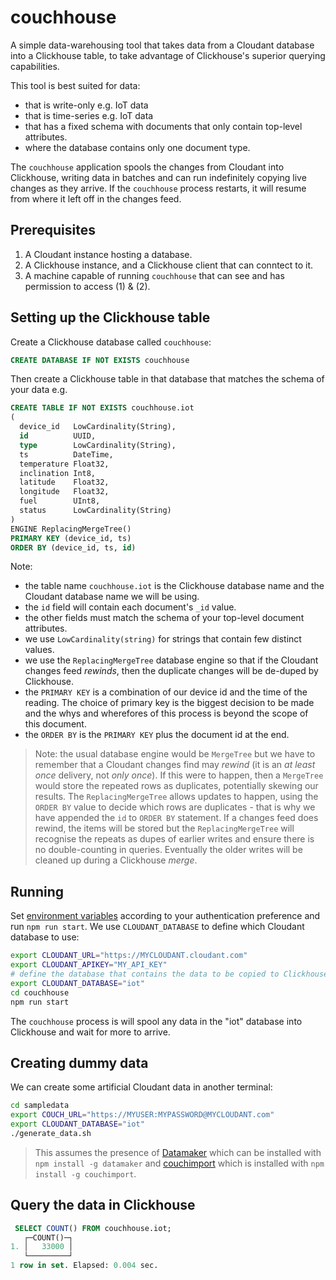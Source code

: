 # couchhouse

A simple data-warehousing tool that takes data from a Cloudant database into a Clickhouse table, to take advantage of Clickhouse's superior querying capabilities.

This tool is best suited for data:

- that is write-only e.g. IoT data
- that is time-series e.g. IoT data
- that has a fixed schema with documents that only contain top-level attributes.
- where the database contains only one document type.

The `couchhouse` application spools the changes from Cloudant into Clickhouse, writing data in batches and can run indefinitely copying live changes as they arrive. If the `couchhouse` process restarts, it will resume from where it left off in the changes feed.

## Prerequisites

1. A Cloudant instance hosting a database.
2. A Clickhouse instance, and a Clickhouse client that can conntect to it.
3. A machine capable of running `couchhouse` that can see and has permission to access (1) & (2).

## Setting up the Clickhouse table

Create a Clickhouse database called `couchhouse`:

```sql
CREATE DATABASE IF NOT EXISTS couchhouse
```

Then create a Clickhouse table in that database that matches the schema of your data e.g.

```sql
CREATE TABLE IF NOT EXISTS couchhouse.iot
(
  device_id   LowCardinality(String),
  id          UUID,
  type        LowCardinality(String),
  ts          DateTime,
  temperature Float32,
  inclination Int8,
  latitude    Float32,
  longitude   Float32,
  fuel        UInt8,
  status      LowCardinality(String)
)
ENGINE ReplacingMergeTree()
PRIMARY KEY (device_id, ts)
ORDER BY (device_id, ts, id)
```

Note:

- the table name `couchhouse.iot` is the Clickhouse database name and the Cloudant database name we will be using.
- the `id` field will contain each document's `_id` value.
- the other fields must match the schema of your top-level document attributes.
- we use `LowCardinality(string)` for strings that contain few distinct values.
- we use the `ReplacingMergeTree` database engine so that if the Cloudant changes feed _rewinds_, then the duplicate changes will be de-duped by Clickhouse.
- the `PRIMARY KEY` is a combination of our device id and the time of the reading. The choice of primary key is the biggest decision to be made and the whys and wherefores of this process is beyond the scope of this document.
- the `ORDER BY` is the `PRIMARY KEY` plus the document id at the end.

> Note: the usual database engine would be `MergeTree` but we have to remember that a Cloudant changes find may _rewind_ (it is an _at least once_ delivery, not _only once_). If this were to happen, then a `MergeTree` would store the repeated rows as duplicates, potentially skewing our results. The `ReplacingMergeTree` allows updates to happen, using the `ORDER BY` value to decide which rows are duplicates - that is why we have appended the `id` to `ORDER BY` statement. If a changes feed does rewind, the items will be stored but the `ReplacingMergeTree` will recognise the repeats as dupes of earlier writes and ensure there is no double-counting in queries. Eventually the older writes will be cleaned up during a Clickhouse _merge_.

## Running

Set [environment variables](https://github.com/IBM/cloudant-node-sdk?tab=readme-ov-file#authentication-with-environment-variables) according to your authentication preference and run `npm run start`. We use `CLOUDANT_DATABASE` to define which Cloudant database to use:

```sh
export CLOUDANT_URL="https://MYCLOUDANT.cloudant.com"
export CLOUDANT_APIKEY="MY_API_KEY"
# define the database that contains the data to be copied to Clickhouse       
export CLOUDANT_DATABASE="iot"
cd couchhouse
npm run start
```

The `couchhouse` process is will spool any data in the "iot" database into Clickhouse and wait for more to arrive.

## Creating dummy data

We can create some artificial Cloudant data in another terminal:

```sh
cd sampledata
export COUCH_URL="https://MYUSER:MYPASSWORD@MYCLOUDANT.com"
export CLOUDANT_DATABASE="iot"
./generate_data.sh
```

> This assumes the presence of [Datamaker](https://www.npmjs.com/package/datamaker) which can be installed with `npm install -g datamaker` and [couchimport](https://www.npmjs.com/package/couchimport) which is installed with `npm install -g couchimport`.

## Query the data in Clickhouse

```sql
 SELECT COUNT() FROM couchhouse.iot;
   ┌─COUNT()─┐
1. │   33000 │
   └─────────┘
1 row in set. Elapsed: 0.004 sec. 
```

